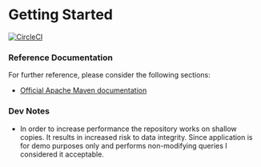 # Getting Started

[![CircleCI](https://circleci.com/gh/fbeba/adverity.svg?style=shield&circle-token=05c5e129103e3d8deeee83b93915a6818710c824)](https://app.circleci.com/pipelines/github/fbeba/adverity)

### Reference Documentation

For further reference, please consider the following sections:

* [Official Apache Maven documentation](https://maven.apache.org/guides/index.html)



### Dev Notes
* In order to increase performance the repository works on shallow copies. It results in increased risk to data integrity. 
Since application is for demo purposes only and performs non-modifying queries I considered it acceptable. 
